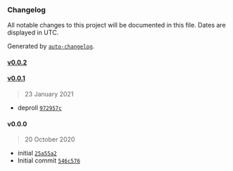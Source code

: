 ### Changelog

All notable changes to this project will be documented in this file. Dates are displayed in UTC.

Generated by [`auto-changelog`](https://github.com/CookPete/auto-changelog).

#### [v0.0.2](https://github.com/arashijs/token/compare/v0.0.1...v0.0.2)

#### [v0.0.1](https://github.com/arashijs/token/compare/v0.0.0...v0.0.1)

> 23 January 2021

- deproll [`972957c`](https://github.com/arashijs/token/commit/972957c25f9d5338bfd34b894ccfdbfa96cf2768)

#### v0.0.0

> 20 October 2020

- initial [`25a55a2`](https://github.com/arashijs/token/commit/25a55a204dcb5aa731cabe612aedca4d735e89ad)
- Initial commit [`546c576`](https://github.com/arashijs/token/commit/546c576fe02647fc04d71f4c194860875c31f90f)
